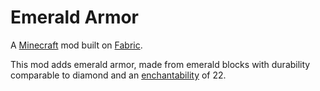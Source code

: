 # Emerald Armor

A [Minecraft](minecraft.net) mod built on [Fabric](fabricmc.net).

This mod adds emerald armor, made from emerald blocks with durability comparable to diamond and an [enchantability](https://minecraft.gamepedia.com/Enchanting/Mechanics#Enchantability) of 22.